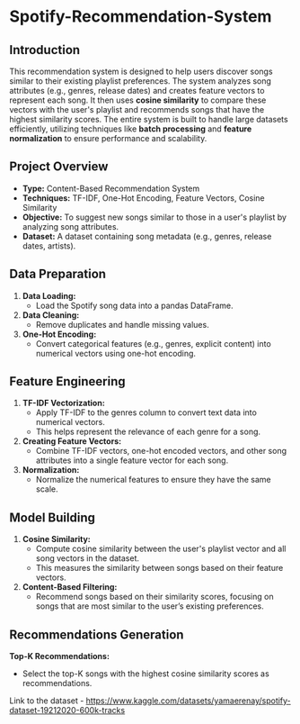# Spotify-Recommendation-System

## Introduction
This recommendation system is designed to help users discover songs similar to their existing playlist preferences. The system analyzes song attributes (e.g., genres, release dates) and creates feature vectors to represent each song. It then uses **cosine similarity** to compare these vectors with the user's playlist and recommends songs that have the highest similarity scores. The entire system is built to handle large datasets efficiently, utilizing techniques like **batch processing** and **feature normalization** to ensure performance and scalability.

## Project Overview
- **Type:** Content-Based Recommendation System
- **Techniques:** TF-IDF, One-Hot Encoding, Feature Vectors, Cosine Similarity
- **Objective:** To suggest new songs similar to those in a user's playlist by analyzing song attributes.
- **Dataset:** A dataset containing song metadata (e.g., genres, release dates, artists).

## Data Preparation
1. **Data Loading:** 
   - Load the Spotify song data into a pandas DataFrame.
2. **Data Cleaning:**
   - Remove duplicates and handle missing values.
3. **One-Hot Encoding:**
   - Convert categorical features (e.g., genres, explicit content) into numerical vectors using one-hot encoding.

## Feature Engineering
1. **TF-IDF Vectorization:**
   - Apply TF-IDF to the genres column to convert text data into numerical vectors.
   - This helps represent the relevance of each genre for a song.
2. **Creating Feature Vectors:**
   - Combine TF-IDF vectors, one-hot encoded vectors, and other song attributes into a single feature vector for each song.
3. **Normalization:**
   - Normalize the numerical features to ensure they have the same scale.
  
## Model Building
1. **Cosine Similarity:**
   - Compute cosine similarity between the user's playlist vector and all song vectors in the dataset.
   - This measures the similarity between songs based on their feature vectors.
2. **Content-Based Filtering:**
   - Recommend songs based on their similarity scores, focusing on songs that are most similar to the user’s existing preferences.

## Recommendations Generation
**Top-K Recommendations:**
   - Select the top-K songs with the highest cosine similarity scores as recommendations.
  
Link to the dataset - https://www.kaggle.com/datasets/yamaerenay/spotify-dataset-19212020-600k-tracks
